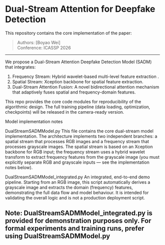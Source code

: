 # Dual-Stream Attention for Deepfake Detection

This repository contains the core implementation of the paper:

> Authors: [Boyao Wei]  
> Conference: ICASSP 2026 

---


We propose a Dual-Stream Attention Deepfake Detection Model (SADM) that integrates:
1. Frequency Stream: Hybrid wavelet-based multi-level feature extraction .
2. Spatial Stream: Xception backbone for spatial feature extraction.
3. Dual-Stream Attention Fusion: A novel bidirectional attention mechanism that adaptively fuses spatial and frequency-domain features.

This repo provides the core code modules for reproducibility of the algorithmic design.
The full training pipeline (data loading, optimization, checkpoints) will be released in the camera-ready version.

Model implementation notes

DualStreamSADMModel.py
This file contains the core dual-stream model implementation. The architecture implements two independent branches: a spatial stream that processes RGB images and a frequency stream that processes grayscale images. The spatial stream is based on an Xception backbone for RGB input; the frequency stream uses a hybrid wavelet transform to extract frequency features from the grayscale image (you must explicitly separate RGB and grayscale inputs — see the implementation notes below).

DualStreamSADMModel_integrated.py
An integrated, end-to-end demo pipeline. Starting from an RGB image, this script automatically derives a grayscale image and extracts the domain (frequency) features, demonstrating the full data flow and model behaviour. It is intended for validating the overall logic and is not a production deployment script.

Note: DualStreamSADMModel_integrated.py is provided for demonstration purposes only. For formal experiments and training runs, prefer using DualStreamSADMModel.py
---


